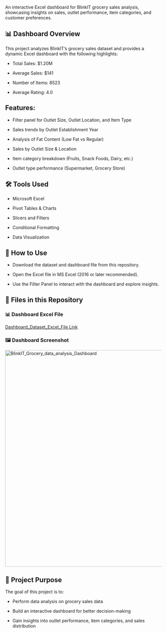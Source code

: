 An interactive Excel dashboard for BlinkIT grocery sales analysis, showcasing insights on sales, outlet performance, item categories, and customer preferences.

## 📊 Dashboard Overview

This project analyzes BlinkIT’s grocery sales dataset and provides a dynamic Excel dashboard with the following highlights:

- Total Sales: $1.20M

- Average Sales: $141

- Number of Items: 8523

- Average Rating: 4.0

## Features:

- Filter panel for Outlet Size, Outlet Location, and Item Type

- Sales trends by Outlet Establishment Year

- Analysis of Fat Content (Low Fat vs Regular)

- Sales by Outlet Size & Location

- Item category breakdown (Fruits, Snack Foods, Dairy, etc.)

- Outlet type performance (Supermarket, Grocery Store)

## 🛠 Tools Used

- Microsoft Excel

- Pivot Tables & Charts

- Slicers and Filters

- Conditional Formatting

- Data Visualization

## 🚀 How to Use

- Download the dataset and dashboard file from this repository.

- Open the Excel file in MS Excel (2016 or later recommended).

- Use the Filter Panel to interact with the dashboard and explore insights.

## 📂 Files in this Repository

### 📊 Dashboard Excel File
<a href ="BlinkIT Grocery Data Analysis.xlsx"> Dashboard_Dataset_Excel_File Link </a>

### 🖼 Dashboard Screenshot
<img width="1271" height="697" alt="BlinkIT_Grocery_data_analysis_Dashboard" src="https://github.com/user-attachments/assets/3fbac02d-c5a1-42a5-a872-bcee1f29128b" />


## 📌 Project Purpose

The goal of this project is to:

- Perform data analysis on grocery sales data

- Build an interactive dashboard for better decision-making

- Gain insights into outlet performance, item categories, and sales distribution
